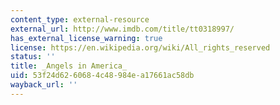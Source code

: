 ```yaml
---
content_type: external-resource
external_url: http://www.imdb.com/title/tt0318997/
has_external_license_warning: true
license: https://en.wikipedia.org/wiki/All_rights_reserved
status: ''
title: _Angels in America_
uid: 53f24d62-6068-4c48-984e-a17661ac58db
wayback_url: ''
---
```

